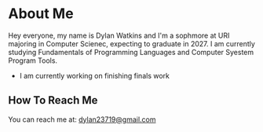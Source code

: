 # About Me
Hey everyone, my name is Dylan Watkins and I'm a sophmore at URI majoring in Computer Scienec, expecting to graduate in 2027. I am currently studying Fundamentals of Programming Languages and Computer Syestem Program Tools.

- I am currently working on finishing finals work

## How To Reach Me
You can reach me at: dylan23719@gmail.com
